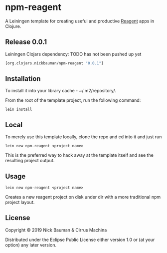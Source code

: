 # npm-reagent

A Leiningen template for creating useful and productive [Reagent](https://reagent-project.github.io/) apps in Clojure.

## Release 0.0.1

Leiningen Clojars dependency: TODO has not been pushed up yet

```clojure
[org.clojars.nickbauman/npm-reagent "0.0.1"]  
```

## Installation 

To install it into your library cache - ~/.m2/repository/. 

From the root of the template project, run the following command:

```shell
lein install
````

## Local

To merely use this template locally, clone the repo and cd into it and just run

    lein new npm-reagent <project name>
    
This is the preferred way to hack away at the template itself and see the resulting project output.

## Usage

    lein new npm-reagent <project name>

Creates a new reagent project on disk under dir <project name> with a more 
traditional npm project layout.

## License

Copyright © 2019 Nick Bauman & Cirrus Machina

Distributed under the Eclipse Public License either version 1.0 or (at your 
option) any later version.
